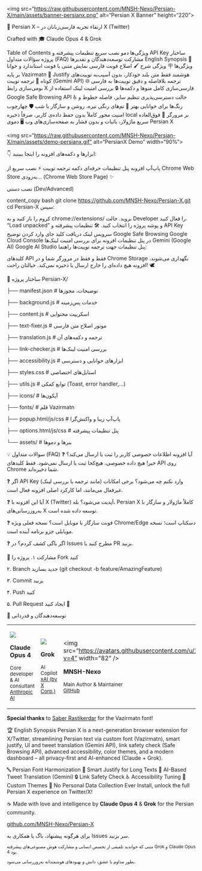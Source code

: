 <div align=“center”>

<img src=“https://raw.githubusercontent.com/MNSH-Nexo/Persian-X/main/assets/banner-persianx.png” alt=“Persian X Banner” height=“220”>

🚀 Persian X – ارتقاء تجربه فارسی‌زبانان در X (Twitter)










Crafted with 🎓 Claude Opus 4 & Grok

</div>

Table of Contents
ویژگی‌ها
دمو
نصب سریع
تنظیمات پیشرفته و API Key
ساختار پروژه
سؤالات متداول (FAQ)
مشارکت
توسعه‌دهندگان و تقدیرها
English Synopsis
🎯 ویژگی‌ها
🪧 ویژگی	شرح
🖌️ اصلاح فونت فارسی	نمایش متنی با فونت استاندارد و خوانا بر پایه Vazirmatn
📏 Justify هوشمند فقط متن بلند	خودکار، بدون آسیب‌به توییت‌های کوتاه
🤖 ترجمه توییت (Gemini API)	ترجمه بلافاصله و دقیق توییت‌ها به فارسی
🌐 بومی‌سازی رابط X	فارسی‌سازی کامل منوها و دکمه‌ها
🔒 بررسی امنیت لینک	استفاده از Google Safe Browsing API
♿ حالت دسترسی‌پذیری	تنظیم سایز، فاصله خطوط و رنگ‌ها برای خوانایی بهتر
🎨 تم‌های رنگی	تیره، روشن و سازگار با شب
🛡️ چهارچوب امنیت محور	کاملاً بدون حفظ داده‌ی کاربر، صرفاً ذخیره local بر مرورگر
🚀 فوق‌العاده سریع	ماژولار، باثبات و بدون فشار به صفحه‌سازی‌های وب
🖥️ دموی Persian X
<div align=“center”>

<img src=“https://raw.githubusercontent.com/MNSH-Nexo/Persian-X/main/assets/demo-persianx.gif” alt=“PersianX Demo” width=“90%”>

</div>

👇 ابزارها و دکمه‌های افزونه را اینجا ببینید:

		
پاپ‌آپ افزونه	پنل تنظیمات حرفه‌ای	دکمه ترجمه توییت
⚡ نصب سریع
از Chrome Web Store
به‌زودی… (Chrome Web Store Page) ✨

نصب دستی (Dev/Advanced)

content_copy
bash
git clone https://github.com/MNSH-Nexo/Persian-X.git
cd Persian-X
سپس:

کروم را باز کنید و به chrome://extensions/ بروید.
حالت Developer را فعال کنید.
“Load unpacked” و پوشه پروژه را انتخاب کنید.
🛠️ تنظیمات پیشرفته و API Key
سرویس	لینک دریافت کلید	جای وارد کردن	توضیح
Google Safe Browsing	Google Cloud Console	در پنل تنظیمات افزونه	برای بررسی امنیت لینک‌ها
Gemini (Google AI)	Google AI Studio	پنل تنظیمات	جهت ترجمه توییت‌ها
راهنما:

کلیدهای API فقط و فقط در مرورگر شما و در Chrome Storage نگهداری می‌شوند، افزونه هیچ داده‌ای را خارج ارسال یا ذخیره نمی‌کند. خیالتان راحت! 🕊️

🔬 ساختار پروژه
Persian-X/

├── manifest.json # توضیحات، مجوزها

├── background.js # خدمات پس‌زمینه

├── content.js # اسکریپت محتوایی

├── text-fixer.js # موتور اصلاح متن فارسی

├── translation.js # ترجمه و دکمه‌های آن

├── link-checker.js # بررسی امنیت لینک‌ها

├── accessibility.js # ابزارهای خوانایی و دسترسی

├── styles.css # استایل‌های اختصاصی

├── utils.js # توابع کمکی (Toast, error handler,…)

├── icons/ # آیکون‌ها

├── fonts/ # قلم Vazirmatn

├── popup.html/js/css # پاپ‌آپ زیبا و واکنش‌گرا

├── options.html/js/css # پنل تنظیمات پیشرفته

└── assets/ # بنرها و دموها

💡 سوالات متداول (FAQ)
❓ آیا افزونه اطلاعات خصوصی کاربر را ثبت یا ارسال می‌کند؟
خیر! هیچ داده خصوصی، هیچ‌کجا ثبت یا ارسال نمی‌شود. فقط کلیدهای API روی Chrome شما ذخیره‌اند.

❓ اگر API Key وارد نکنم چه می‌شود؟
برخی امکانات (مانند ترجمه یا بررسی لینک) غیرفعال می‌مانند، اما کارکرد اصلی افزونه فعال است.

❓ آیا این افزونه با X (Twitter) آپدیت می‌شود؟
بله، Persian X کاملاً ماژولار و سازگار با به‌روزرسانی‌های X توسعه داده شده است.

❓ فونت سازگار با موبایل است؟
نسخه فعلی ویژه Chrome/Edge دسکتاپ است؛ نسخه موبایلی جزو برنامه آینده است.

❓ اگر باگی کشف کردم؟
در Issues مطرح کنید یا PR بزنید.

💎 مشارکت
۱. پروژه را Fork کنید

۲. Branch جدید بسازید (git checkout -b feature/AmazingFeature)

۳. Commit بزنید

۴. Push کنید

۵. Pull Request ایجاد کنید 🤝

👥 توسعه‌دهندگان و قدردانی
<table>

<tr>

<td align=“center”>

<img src=“https://raw.githubusercontent.com/MNSH-Nexo/Persian-X/main/assets/logo_claude.png” width=“82”><br>

<b>Claude Opus 4</b><br>

<sub>Core developer & AI consultant<br> <a href=“https://www.anthropic.com/”>Anthropic AI</a></sub>

</td>

<td align=“center”>

<img src=“https://raw.githubusercontent.com/MNSH-Nexo/Persian-X/main/assets/logo_grok.png” width=“82”><br>

<b>Grok</b><br>

<sub>AI Copilot<br> <a href=“https://x.ai/”>xAI (by X Corp.)</a></sub>

</td>

<td align=“center”>

<img src=“https://avatars.githubusercontent.com/u/111830138?v=4” width=“82” /><br>

<b>MNSH-Nexo</b><br>

<sub>Main Author & Maintainer<br><a href=“https://github.com/MNSH-Nexo”>GitHub</a></sub>

</td>

</tr>

</table>

<strong>Special thanks</strong> to <a href=“https://github.com/rastikerdar/vazirmatn”>Saber Rastikerdar</a> for the Vazirmatn font!

🏆 English Synopsis
Persian X is a next-generation browser extension for X/Twitter, streamlining Persian text via custom font (Vazirmatn), smart justify, UI and tweet translation (Gemini API), link safety check (Safe Browsing API), advanced accessibility, color themes, and a modern dashboard – all privacy-first and AI-enhanced (Claude + Grok).

🔤 Persian Font Harmonization
📐 Smart Justify for Long Texts
🤖 AI-Based Tweet Translation (Gemini)
🔒 Link Safety Check
♿ Accessibility Tuning
🎨 Custom Themes
💼 No Personal Data Collection Ever
Install, unlock the full Persian X experience on Twitter/X!

<div align=“center”>

☕️ Made with love and intelligence by <strong>Claude Opus 4</strong> & <strong>Grok</strong> for the Persian community.<br>

<a href=“https://github.com/MNSH-Nexo/Persian-X”>github.com/MNSH-Nexo/Persian-X</a>

</div>

برای هرگونه پیشنهاد، باگ یا همکاری به Issues سر بزنید.

<sup>

متنی که خواندید تلفیقی از تخصص انسانی و مشارکت هوش مصنوعی‌های پیشرفته Grok و Claude Opus 4 بود.

بطور مداوم با عشق، دانش و بهبودهای هوشمندانه به‌روزرسانی می‌شود.

</sup>
